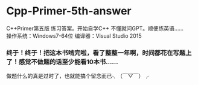 # Cpp-Primer-5th-answer
C++Primer第五版 练习答案。开始自学C++ 不懂就问GPT。顺便练英语……  
操作系统：Windows7-64位 编译器：Visual Studio 2015
### 终于！终于！把这本书啃完啦，看了整整一年啊，时间都花在写题上了！感觉不做题的话至少能看10本书……
做题什么的真是过时了，也就能搞个留念而已╮（￣▽￣）╭
